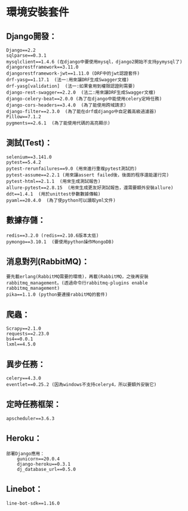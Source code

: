 # 環境安裝套件
## Django開發：
    Django==2.2
    sqlparse==0.3.1
    mysqlclient==1.4.6 (在django中要使用mysql，django2開始不支持pymysql了)
    djangorestframework==3.11.0
    djangorestframework-jwt==1.11.0 (DRF中的jwt認證套件)
    drf-yasg==1.17.1  (法一:用來讓DRF生成Swagger文檔)
    drf-yasg[validation]  (法一:如果會用到權限認證則需要)
    django-rest-swagger==2.2.0  (法二:用來讓DRF生成Swagger文檔)
    django-celery-beat==2.0.0 (為了在django中能使用celery定時任務)
    django-cors-headers==3.4.0  (為了能使用跨域請求)
    django-filter==2.3.0  (為了能在drf或django中自定義高級過濾器)
    Pillow==7.1.2
    pygments==2.6.1  (為了能使用代碼的高亮顯示)

## 測試(Test)：
    selenium==3.141.0
    pytest==5.4.2
    pytest-rerunfailures==9.0 (用來進行重複pytest測試的)
    pytest-assume==2.2.1 (用來讓assert failed後，後面的程序還能運行完)
    pytest-html==2.1.1  (用來生成測試報告)
    allure-pytest==2.8.15  (用來生成更友好測試報告，還需要額外安裝allure)
    ddt==1.4.1  (用於unittest參數數據傳輸)
    pyaml==20.4.0  (為了使python可以讀取yml文件)


## 數據存儲：
    redis==3.2.0 (redis==2.10.6版本太低)
    pymongo==3.10.1  (要使用python操作MongoDB)

## 消息對列(RabbitMQ)：
    要先載erlang(RabbitMQ需要的環境)，再載(RabbitMQ，之後再安裝rabbitmq_management。(透過命令行rabbitmq-plugins enable rabbitmq_management)
    pika==1.1.0 (python要連接rabbitMQ的套件)

## 爬蟲：
    Scrapy==2.1.0
    requests==2.23.0
    bs4==0.0.1
    lxml==4.5.0

## 異步任務：
    celery==4.3.0
    eventlet==0.25.2 (因為windows不支持celery4，所以要額外安裝它)

## 定時任務框架：
    apscheduler==3.6.3

## Heroku：
    部署Django應用：
        gunicorn==20.0.4
        django-heroku==0.3.1
        dj_database_url==0.5.0

## Linebot：
    line-bot-sdk==1.16.0




